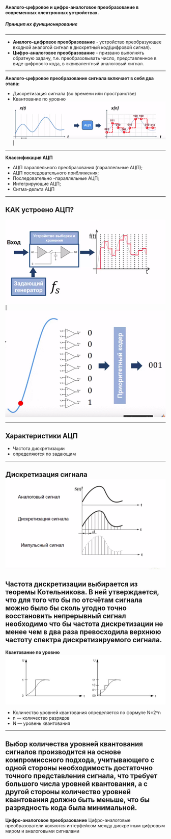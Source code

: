 
#### Аналого-цифровое и цифро-аналоговое преобразование в современных электронных устройствах.
##### Принцип их функционирование
---
- **Аналого-цифровое преобразование** - устройство преобразующее входной аналогой сигнал в дискретный код(цифровой сигнал). 
- **Цифро-аналоговое преобразование** - призвано выполнять обратную задачу, т.е. преобразовывать число, представленное в виде цифрового кода, в эквивалентный аналоговый сигнал. 
---
**Аналого-цифровое преобразование сигнала включает в себя два этапа:**
- Дискретизация сигнала (во времени или пространстве)
- Квантование по уровню
![3](assets/images/3.png) |
---
**Классификация АЦП**
- АЦП параллельного преобразования (параллельные АЦП);
- АЦП последовательного приближения;
- Последовательно -параллельные АЦП;
- Интегрирующие АЦП;
- Сигма-дельта АЦП
---
## КАК устроено АЦП? 
![5](assets\images\5.png) |
![6](assets\images\Animation.gif)

---
## Характеристики АЦП
- Частота дискретизации 
- определяются по задающим 
---
**Дискретизация сигнала**
![1](assets/images/1.png)
---
Частота дискретизации выбирается из теоремы Котельникова. В ней утверждается, что для того что бы по отсчётам сигнала можно было бы сколь угодно точно восстановить непрерывный сигнал необходимо что бы частота дискретизации не менее чем в два раза превосходила верхнюю частоту спектра дискретизируемого сигнала.
---
**Квантование по уровню**
![2](assets/images/2.png)
- Количество уровней квантования определяется по формуле N=2^n
- n — количество разрядов
- N — уровень квантования
---
Выбор количества уровней квантования сигналов производится на основе компромиссного подхода, учитывающего с одной стороны необходимость достаточно точного представления сигнала, что требует большого числа уровней квантования, а с другой стороны количество уровней квантования должно быть меньше, что бы разрядность кода была минимальной.
---
**Цифро-аналоговое преобразование**
Цифро-аналоговые преобразователи являются интерфейсом между дискретным цифровым миром и аналоговыми сигналами
